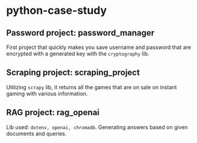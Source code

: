 # python-case-study

## Password project: password_manager

First project that quickly makes you save username and password that are encrypted with a generated 
key with the `cryptography` lib.

## Scraping project: scraping_project

Utilizing `scrapy` lib, it returns all the games that are on sale on instant gaming with various information.

## RAG project: rag_openai

Lib used: `dotenv, openai, chromadb`. Generating answers based on given documents and queries.
